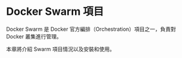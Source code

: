 # Docker Swarm 項目
Docker Swarm 是 Docker 官方編排（Orchestration）項目之一，負責對 Docker 叢集進行管理。

本章將介紹 Swarm 項目情況以及安裝和使用。
